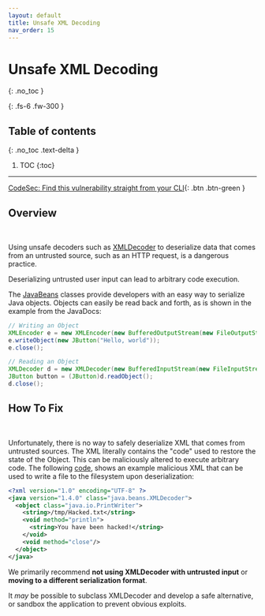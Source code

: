 ```yaml
---
layout: default
title: Unsafe XML Decoding
nav_order: 15
---
```


# Unsafe XML Decoding
{: .no_toc }

{: .fs-6 .fw-300 }

## Table of contents
{: .no_toc .text-delta }

1. TOC
{:toc}

---
[CodeSec: Find this vulnerability straight from your CLI](https://www.contrastsecurity.com/developer/codesec/){: .btn .btn-green }

## Overview 
<br/> 

Using unsafe decoders such as [XMLDecoder](https://docs.oracle.com/javase/7/docs/api/index.html?java/beans/XMLDecoder.html) to deserialize data that comes from an untrusted source, such as an HTTP request, is a dangerous practice. 

Deserializing untrusted user input can lead to arbitrary code execution.


The [JavaBeans](http://docs.oracle.com/javase/7/docs/api/index.html?java/beans/XMLEncoder.html) classes provide developers with an easy way to serialize Java objects. Objects can easily be read back and forth, as is shown in the example from the JavaDocs: 

```java
// Writing an Object
XMLEncoder e = new XMLEncoder(new BufferedOutputStream(new FileOutputStream("Test.xml")));
e.writeObject(new JButton("Hello, world"));
e.close();

// Reading an Object
XMLDecoder d = new XMLDecoder(new BufferedInputStream(new FileInputStream("Test.xml")));
JButton button = (JButton)d.readObject();
d.close();
```

## How To Fix 
<br/> 

Unfortunately, there is no way to safely deserialize XML that comes from untrusted sources. The XML literally contains the "code" used to restore the state of the Object. This can be maliciously altered to execute arbitrary code. The following [code](https://stackoverflow.com/questions/14307442/is-it-safe-to-use-xmldecoder-to-read-document-files), shows an example malicious XML that can be used to write a file to the filesystem upon deserialization:

```xml
<?xml version="1.0" encoding="UTF-8" ?>
<java version="1.4.0" class="java.beans.XMLDecoder">
  <object class="java.io.PrintWriter">
    <string>/tmp/Hacked.txt</string>
    <void method="println">
      <string>You have been hacked!</string>
    </void>
    <void method="close"/>
  </object>
</java>
``` 

We primarily recommend **not using XMLDecoder with untrusted input** or **moving to a different serialization format**.
	
It _may_ be possible to subclass XMLDecoder and develop a safe alternative, or sandbox the application to prevent obvious exploits. 
